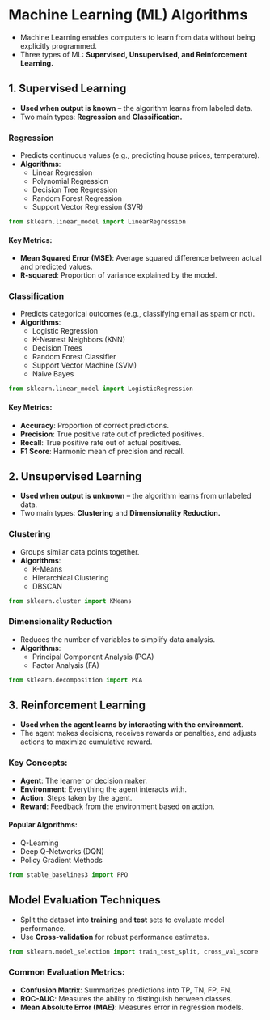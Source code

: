 
# Machine Learning (ML) Algorithms

* Machine Learning enables computers to learn from data without being explicitly programmed.
* Three types of ML: **Supervised, Unsupervised, and Reinforcement Learning.**

## 1. Supervised Learning
* **Used when output is known** – the algorithm learns from labeled data.
* Two main types: **Regression** and **Classification.**

### Regression
* Predicts continuous values (e.g., predicting house prices, temperature).
* **Algorithms**: 
  * Linear Regression
  * Polynomial Regression
  * Decision Tree Regression
  * Random Forest Regression
  * Support Vector Regression (SVR)

```python
from sklearn.linear_model import LinearRegression
```

#### Key Metrics:
- **Mean Squared Error (MSE)**: Average squared difference between actual and predicted values.
- **R-squared**: Proportion of variance explained by the model.

### Classification
* Predicts categorical outcomes (e.g., classifying email as spam or not).
* **Algorithms**:
  * Logistic Regression
  * K-Nearest Neighbors (KNN)
  * Decision Trees
  * Random Forest Classifier
  * Support Vector Machine (SVM)
  * Naive Bayes

```python
from sklearn.linear_model import LogisticRegression
```

#### Key Metrics:
- **Accuracy**: Proportion of correct predictions.
- **Precision**: True positive rate out of predicted positives.
- **Recall**: True positive rate out of actual positives.
- **F1 Score**: Harmonic mean of precision and recall.

## 2. Unsupervised Learning
* **Used when output is unknown** – the algorithm learns from unlabeled data.
* Two main types: **Clustering** and **Dimensionality Reduction.**

### Clustering
* Groups similar data points together.
* **Algorithms**:
  * K-Means
  * Hierarchical Clustering
  * DBSCAN

```python
from sklearn.cluster import KMeans
```

### Dimensionality Reduction
* Reduces the number of variables to simplify data analysis.
* **Algorithms**:
  * Principal Component Analysis (PCA)
  * Factor Analysis (FA)

```python
from sklearn.decomposition import PCA
```

## 3. Reinforcement Learning
* **Used when the agent learns by interacting with the environment**.
* The agent makes decisions, receives rewards or penalties, and adjusts actions to maximize cumulative reward.

### Key Concepts:
- **Agent**: The learner or decision maker.
- **Environment**: Everything the agent interacts with.
- **Action**: Steps taken by the agent.
- **Reward**: Feedback from the environment based on action.
  
#### Popular Algorithms:
* Q-Learning
* Deep Q-Networks (DQN)
* Policy Gradient Methods

```python
from stable_baselines3 import PPO
```

## Model Evaluation Techniques
* Split the dataset into **training** and **test** sets to evaluate model performance.
* Use **Cross-validation** for robust performance estimates.

```python
from sklearn.model_selection import train_test_split, cross_val_score
```

### Common Evaluation Metrics:
- **Confusion Matrix**: Summarizes predictions into TP, TN, FP, FN.
- **ROC-AUC**: Measures the ability to distinguish between classes.
- **Mean Absolute Error (MAE)**: Measures error in regression models.
